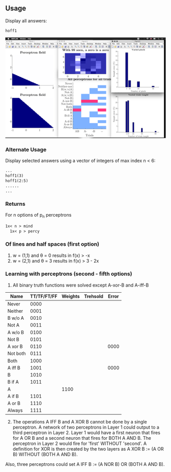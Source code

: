 ## Usage
Display all answers:
```
hoff1
```
![all answes](all.png)

### Alternate Usage
Display selected answers using a vector of integers of max index n < 6:
```
...
hoff1(3)
hoff1(2:5)
......
...
```
### Returns
For n options of p<sub>n</sub> perceptrons
```
1x< n > mind
  1x< p > percy
```

### Of lines and half spaces (first option)
1. w = (1,1) and θ = 0 results in f(x) > -x
2. w = (2,1) and θ = 3 results in f(x) > 3 - 2x 

### Learning with perceptrons (second - fifth options)
1. All binary truth functions were solved except A-xor-B and A-iff-B 

|Name|TT/TF/FT/FF|Weights|Trehsold|Error|
|---|---|---|---|---|
|Never|0000|   |   |   |
|Neither|0001|   |   |   |
|B w/o A|0010|   |   |   |
|Not A|0011|   |   |   |
|A w/o B|0100|   |   |   |
|Not B|0101|   |   |   |
|A xor B|0110|   |   |0000|
|Not both|0111|   |   |   |
|Both|1000|   |   |   |
|A iff B|1001|   |   |0000|
|B|1010|   |   |   |
|B if A|1011|   |   |   |
|A|   |1100|   |   |
|A if B|1101|   |   |   |
|A or B|1110|   |   |   |
|Always|1111|   |   |   |
2. The operations A IFF B and A XOR B cannot be done by a single perceptron.
A network of two perceptrons in Layer 1 could output to a third perceptron 
in Layer 2. Layer 1 would have a first neuron that fires for A OR B and a 
second neuron that fires for BOTH A AND B. The perceptron in Layer 2 would 
fire for 'first' WITHOUT 'second'. A definition for XOR is then created by
the two layers as A XOR B := (A OR B) WITHOUT (BOTH A AND B).

Also, three perceptrons could set A IFF B := (A NOR B) OR (BOTH A AND B).

